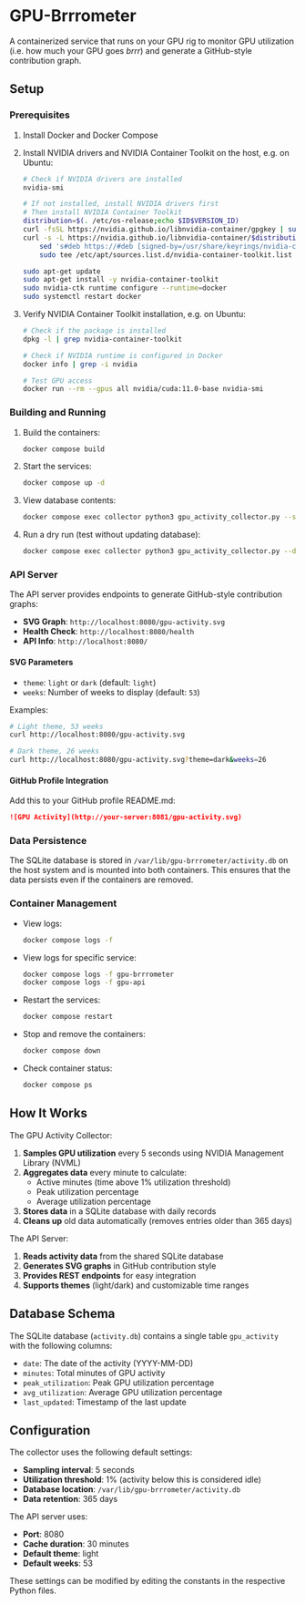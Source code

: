 # GPU-Brrrometer

A containerized service that runs on your GPU rig to monitor GPU utilization (i.e. how much your GPU goes *brrr*) and generate a GitHub-style contribution graph.

## Setup

### Prerequisites

1. Install Docker and Docker Compose
2. Install NVIDIA drivers and NVIDIA Container Toolkit on the host, e.g. on Ubuntu:

   ```bash
   # Check if NVIDIA drivers are installed
   nvidia-smi

   # If not installed, install NVIDIA drivers first
   # Then install NVIDIA Container Toolkit
   distribution=$(. /etc/os-release;echo $ID$VERSION_ID)
   curl -fsSL https://nvidia.github.io/libnvidia-container/gpgkey | sudo gpg --dearmor -o /usr/share/keyrings/nvidia-container-toolkit-keyring.gpg
   curl -s -L https://nvidia.github.io/libnvidia-container/$distribution/libnvidia-container.list | \
       sed 's#deb https://#deb [signed-by=/usr/share/keyrings/nvidia-container-toolkit-keyring.gpg] https://#g' | \
       sudo tee /etc/apt/sources.list.d/nvidia-container-toolkit.list

   sudo apt-get update
   sudo apt-get install -y nvidia-container-toolkit
   sudo nvidia-ctk runtime configure --runtime=docker
   sudo systemctl restart docker
   ```

3. Verify NVIDIA Container Toolkit installation, e.g. on Ubuntu:

   ```bash
   # Check if the package is installed
   dpkg -l | grep nvidia-container-toolkit

   # Check if NVIDIA runtime is configured in Docker
   docker info | grep -i nvidia

   # Test GPU access
   docker run --rm --gpus all nvidia/cuda:11.0-base nvidia-smi
   ```

### Building and Running

1. Build the containers:
   ```bash
   docker compose build
   ```

2. Start the services:
   ```bash
   docker compose up -d
   ```

3. View database contents:
   ```bash
   docker compose exec collector python3 gpu_activity_collector.py --show-db
   ```

4. Run a dry run (test without updating database):
   ```bash
   docker compose exec collector python3 gpu_activity_collector.py --dry-run
   ```

### API Server

The API server provides endpoints to generate GitHub-style contribution graphs:

- **SVG Graph**: `http://localhost:8080/gpu-activity.svg`
- **Health Check**: `http://localhost:8080/health`
- **API Info**: `http://localhost:8080/`

#### SVG Parameters

- `theme`: `light` or `dark` (default: `light`)
- `weeks`: Number of weeks to display (default: `53`)

Examples:
```bash
# Light theme, 53 weeks
curl http://localhost:8080/gpu-activity.svg

# Dark theme, 26 weeks
curl http://localhost:8080/gpu-activity.svg?theme=dark&weeks=26
```

#### GitHub Profile Integration

Add this to your GitHub profile README.md:

```markdown
![GPU Activity](http://your-server:8081/gpu-activity.svg)
```

### Data Persistence

The SQLite database is stored in `/var/lib/gpu-brrrometer/activity.db` on the host system and is mounted into both containers. This ensures that the data persists even if the containers are removed.

### Container Management

- View logs:
  ```bash
  docker compose logs -f
  ```

- View logs for specific service:
  ```bash
  docker compose logs -f gpu-brrrometer
  docker compose logs -f gpu-api
  ```

- Restart the services:
  ```bash
  docker compose restart
  ```

- Stop and remove the containers:
  ```bash
  docker compose down
  ```

- Check container status:
  ```bash
  docker compose ps
  ```

## How It Works

The GPU Activity Collector:

1. **Samples GPU utilization** every 5 seconds using NVIDIA Management Library (NVML)
2. **Aggregates data** every minute to calculate:
   - Active minutes (time above 1% utilization threshold)
   - Peak utilization percentage
   - Average utilization percentage
3. **Stores data** in a SQLite database with daily records
4. **Cleans up** old data automatically (removes entries older than 365 days)

The API Server:

1. **Reads activity data** from the shared SQLite database
2. **Generates SVG graphs** in GitHub contribution style
3. **Provides REST endpoints** for easy integration
4. **Supports themes** (light/dark) and customizable time ranges

## Database Schema

The SQLite database (`activity.db`) contains a single table `gpu_activity` with the following columns:

- `date`: The date of the activity (YYYY-MM-DD)
- `minutes`: Total minutes of GPU activity
- `peak_utilization`: Peak GPU utilization percentage
- `avg_utilization`: Average GPU utilization percentage
- `last_updated`: Timestamp of the last update

## Configuration

The collector uses the following default settings:

- **Sampling interval**: 5 seconds
- **Utilization threshold**: 1% (activity below this is considered idle)
- **Database location**: `/var/lib/gpu-brrrometer/activity.db`
- **Data retention**: 365 days

The API server uses:

- **Port**: 8080
- **Cache duration**: 30 minutes
- **Default theme**: light
- **Default weeks**: 53

These settings can be modified by editing the constants in the respective Python files. 
